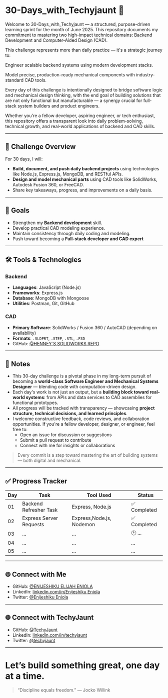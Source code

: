 # 30-Days_with_Techyjaunt 🚀

Welcome to 30-Days_with_Techyjaunt — a structured, purpose-driven learning sprint for the month of June 2025. This repository documents my commitment to mastering two high-impact technical domains:
Backend Development and Computer-Aided Design (CAD).

This challenge represents more than daily practice — it's a strategic journey to:

Engineer scalable backend systems using modern development stacks.

Model precise, production-ready mechanical components with industry-standard CAD tools.

Every day of this challenge is intentionally designed to bridge software logic and mechanical design thinking, with the end goal of building solutions that are not only functional but manufacturable — a synergy crucial for full-stack system builders and product engineers.

Whether you're a fellow developer, aspiring engineer, or tech enthusiast, this repository offers a transparent look into daily problem-solving, technical growth, and real-world applications of backend and CAD skills.

---

## 📅 Challenge Overview

For 30 days, I will:
- **Build, document, and push daily backend projects** using technologies like Node.js, Express.js, MongoDB, and RESTful APIs.
- **Design and model mechanical parts** using CAD tools like SolidWorks, Autodesk Fusion 360, or FreeCAD.
- Share key takeaways, progress, and improvements on a daily basis.

---

## 🧠 Goals

- Strengthen my **Backend development** skill.
- Develop practical CAD modeling experience.
- Maintain consistency through daily coding and modeling.
- Push toward becoming a **Full-stack developer and CAD expert**

---

## 🛠️ Tools & Technologies

### Backend
- **Languages**: JavaScript (Node.js)
- **Frameworks**: Express.js
- **Database**: MongoDB with Mongoose
- **Utilities**: Postman, Git, GitHub

### CAD
- **Primary Software**: SolidWorks / Fusion 360 / AutoCAD (depending on availability)
- **Formats**: `.SLDPRT`, `.STEP`, `.STL`, `.F3D`
- GitHub: [@HENNEY`S SOLIDWORKS REPO](https://github.com/Hnn3y/SolidWorks_Repo.git)

---

## 📌 Notes

- This 30-day challenge is a pivotal phase in my long-term pursuit of becoming a **world-class Software Engineer and Mechanical Systems Designer** — blending code with computation-driven design.
- Each day's work is not just an output, but a **building block toward real-world systems**: from APIs and data services to CAD assemblies for functional prototypes.
- All progress will be tracked with transparency — showcasing **project structure, technical decisions, and learned principles**.
- I welcome constructive feedback, code reviews, and collaboration opportunities. If you're a fellow developer, designer, or engineer, feel free to:
  - Open an issue for discussion or suggestions
  - Submit a pull request to contribute
  - Connect with me for insights or collaborations

> Every commit is a step toward mastering the art of building systems — both digital and mechanical.

---

## ✅ Progress Tracker

| Day | Task | Tool Used | Status |
|-----|------|-----------|--------|
| 01  | Backend Refresher Task | Express, Node.js | ✅ Completed |
| 02  | Express Server Requests | Express,Node.js, Nodemon | ✅ Completed |
| 03  | ... | ... | 🕐 ... |
| 04  | ... | ... | ... |
| 05  | ... | ... | ... |

---

## 🌐 Connect with Me

- GitHub: [@ENIJESHIKU ELIJAH ENIOLA](https://github.com/Hnn3y)
- LinkedIn: [linkedin.com/in/Enijeshiku Eniola](#)
- Twitter: [@Enijeshiku Eniola](#)

---

## 🌐 Connect with TechyJaunt

- GitHub: [@TechyJaunt](#)
- LinkedIn: [linkedin.com/in/techyjaunt](#)
- Twitter: [@techyjaunt](#)

---

# Let’s build something great, one day at a time.
> “Discipline equals freedom.” — Jocko Willink
